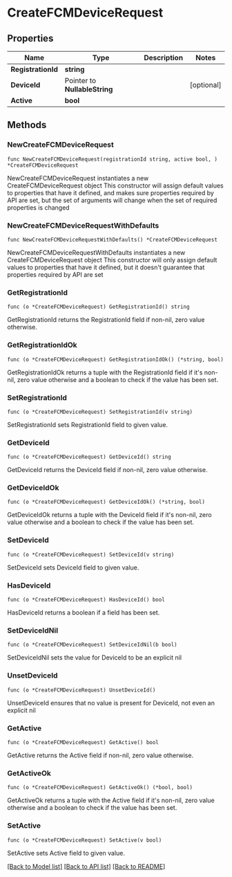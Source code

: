 # CreateFCMDeviceRequest

## Properties

Name | Type | Description | Notes
------------ | ------------- | ------------- | -------------
**RegistrationId** | **string** |  | 
**DeviceId** | Pointer to **NullableString** |  | [optional] 
**Active** | **bool** |  | 

## Methods

### NewCreateFCMDeviceRequest

`func NewCreateFCMDeviceRequest(registrationId string, active bool, ) *CreateFCMDeviceRequest`

NewCreateFCMDeviceRequest instantiates a new CreateFCMDeviceRequest object
This constructor will assign default values to properties that have it defined,
and makes sure properties required by API are set, but the set of arguments
will change when the set of required properties is changed

### NewCreateFCMDeviceRequestWithDefaults

`func NewCreateFCMDeviceRequestWithDefaults() *CreateFCMDeviceRequest`

NewCreateFCMDeviceRequestWithDefaults instantiates a new CreateFCMDeviceRequest object
This constructor will only assign default values to properties that have it defined,
but it doesn't guarantee that properties required by API are set

### GetRegistrationId

`func (o *CreateFCMDeviceRequest) GetRegistrationId() string`

GetRegistrationId returns the RegistrationId field if non-nil, zero value otherwise.

### GetRegistrationIdOk

`func (o *CreateFCMDeviceRequest) GetRegistrationIdOk() (*string, bool)`

GetRegistrationIdOk returns a tuple with the RegistrationId field if it's non-nil, zero value otherwise
and a boolean to check if the value has been set.

### SetRegistrationId

`func (o *CreateFCMDeviceRequest) SetRegistrationId(v string)`

SetRegistrationId sets RegistrationId field to given value.


### GetDeviceId

`func (o *CreateFCMDeviceRequest) GetDeviceId() string`

GetDeviceId returns the DeviceId field if non-nil, zero value otherwise.

### GetDeviceIdOk

`func (o *CreateFCMDeviceRequest) GetDeviceIdOk() (*string, bool)`

GetDeviceIdOk returns a tuple with the DeviceId field if it's non-nil, zero value otherwise
and a boolean to check if the value has been set.

### SetDeviceId

`func (o *CreateFCMDeviceRequest) SetDeviceId(v string)`

SetDeviceId sets DeviceId field to given value.

### HasDeviceId

`func (o *CreateFCMDeviceRequest) HasDeviceId() bool`

HasDeviceId returns a boolean if a field has been set.

### SetDeviceIdNil

`func (o *CreateFCMDeviceRequest) SetDeviceIdNil(b bool)`

 SetDeviceIdNil sets the value for DeviceId to be an explicit nil

### UnsetDeviceId
`func (o *CreateFCMDeviceRequest) UnsetDeviceId()`

UnsetDeviceId ensures that no value is present for DeviceId, not even an explicit nil
### GetActive

`func (o *CreateFCMDeviceRequest) GetActive() bool`

GetActive returns the Active field if non-nil, zero value otherwise.

### GetActiveOk

`func (o *CreateFCMDeviceRequest) GetActiveOk() (*bool, bool)`

GetActiveOk returns a tuple with the Active field if it's non-nil, zero value otherwise
and a boolean to check if the value has been set.

### SetActive

`func (o *CreateFCMDeviceRequest) SetActive(v bool)`

SetActive sets Active field to given value.



[[Back to Model list]](../README.md#documentation-for-models) [[Back to API list]](../README.md#documentation-for-api-endpoints) [[Back to README]](../README.md)



